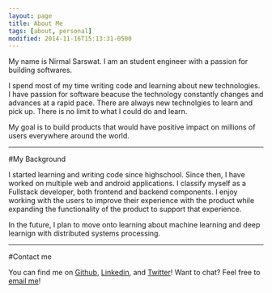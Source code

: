 ```yaml
---
layout: page
title: About Me
tags: [about, personal]
modified: 2014-11-16T15:13:31-0500
---
```



My name is Nirmal Sarswat. I am an student engineer with a passion for building softwares.

I spend most of my time writing code and learning about new technologies. I have passion for software beacuse the technology constantly changes and advances at a rapid pace. There are always new technolgies to learn and pick up. There is no limit to what I could do and learn.

My goal is to build products that would have positive impact on millions of users everywhere around the world.


---

#My Background


I started learning and writing code since highschool. Since then, I have worked on multiple web and android applications. I classify myself as a Fullstack developer, both frontend and backend components. I enjoy working with the users to improve their experience with the product while expanding the functionality of the product to support that experience.


In the future, I plan to move onto learning about machine learning and deep learnign with distributed systems processing.

---
#Contact me


You can find me on [Github](https://github.com/vivonk), [Linkedin](http://www.linkedin.com/in/nirmal-sarswat-978146131), and [Twitter](https://twitter.com/iworkforiit)! Want to chat? Feel free to [email me](mailto:nirmalsarswat400@gmail.com)!

